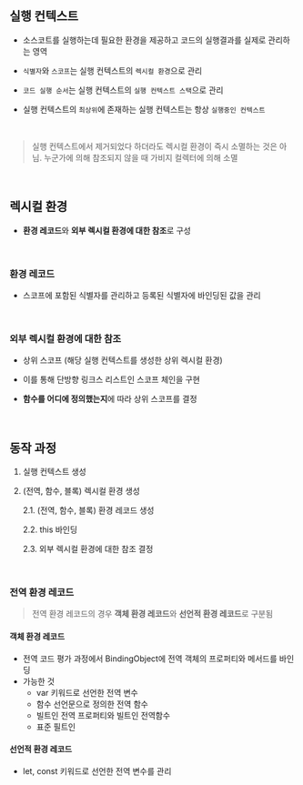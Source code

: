 ## 실행 컨텍스트

- 소스코트를 실행하는데 필요한 환경을 제공하고 코드의 실행결과를 실제로 관리하는 영역

- `식별자`와 `스코프`는 실행 컨텍스트의 `렉시컬 환경`으로 관리

- `코드 실행 순서`는 실행 컨텍스트의 `실행 컨텍스트 스택`으로 관리

- 실행 컨텍스트의 `최상위`에 존재하는 실행 컨텍스트는 항상 `실행중인 컨텍스트`

<br/>

> 실행 컨텍스트에서 제거되었다 하더라도 렉시컬 환경이 즉시 소멸하는 것은 아님.
> 누군가에 의해 참조되지 않을 때 가비지 컬렉터에 의해 소멸

<br/>

## 렉시컬 환경

- **환경 레코드**와 **외부 렉시컬 환경에 대한 참조**로 구성

<br/>

### 환경 레코드

- 스코프에 포함된 식별자를 관리하고 등록된 식별자에 바인딩된 값을 관리

<br/>

### 외부 렉시컬 환경에 대한 참조

- 상위 스코프 (해당 실행 컨텍스트를 생성한 상위 렉시컬 환경)

- 이를 통해 단방향 링크스 리스트인 스코프 체인을 구현

- **함수를 어디에 정의했는지**에 따라 상위 스코프를 결정

<br/>

## 동작 과정

1. 실행 컨텍스트 생성

2. (전역, 함수, 블록) 렉시컬 환경 생성

   2.1. (전역, 함수, 블록) 환경 레코드 생성

   2.2. this 바인딩

   2.3. 외부 렉시컬 환경에 대한 참조 결정

<br/>

### 전역 환경 레코드

> 전역 환경 레코드의 경우 **객체 환경 레코드**와 **선언적 환경 레코드**로 구분됨

#### 객체 환경 레코드

- 전역 코드 평가 과정에서 BindingObject에 전역 객체의 프로퍼티와 메서드를 바인딩
- 가능한 것
  - var 키워드로 선언한 전역 변수
  - 함수 선언문으로 정의한 전역 함수
  - 빌트인 전역 프로퍼티와 빌트인 전역함수
  - 표준 필트인

#### 선언적 환경 레코드

- let, const 키워드로 선언한 전역 변수를 관리
